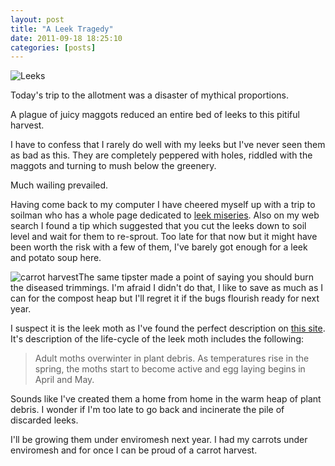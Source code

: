 ```yaml
---
layout: post
title: "A Leek Tragedy"
date: 2011-09-18 18:25:10
categories: [posts]
---
```


![Leeks](https://www.earthwoman.co.uk/wp-content/uploads/2011/09/photo8-300x224.jpg)

Today's trip to the allotment was a disaster of mythical proportions.

A plague of juicy maggots reduced an entire bed of leeks to this pitiful harvest.

I have to confess that I rarely do well with my leeks but I've never seen them as bad as this. They are completely peppered with holes, riddled with the maggots and turning to mush below the greenery.

Much wailing prevailed.

Having come back to my computer I have cheered myself up with a trip to soilman who has a whole page dedicated to [leek miseries](https://www.soilman.net/tag/leeks/). Also on my web search I found a tip which suggested that you cut the leeks down to soil level and wait for them to re-sprout. Too late for that now but it might have been worth the risk with a few of them, I've barely got enough for a leek and potato soup here.

![carrot harvest](https://www.earthwoman.co.uk/wp-content/uploads/2011/09/photo7-224x300.jpg)The same tipster made a point of saying you should burn the diseased trimmings. I'm afraid I didn't do that, I like to save as much as I can for the compost heap but I'll regret it if the bugs flourish ready for next year.

I suspect it is the leek moth as I've found the perfect description on [this site](https://www.allotments.fsnet.co.uk/leekmoth.html "Leek moth"). It's description of the life-cycle of the leek moth includes the following:

> Adult moths overwinter in plant debris. As temperatures rise in the spring, the moths start to become active and egg laying begins in April and May.

Sounds like I've created them a home from home in the warm heap of plant debris. I wonder if I'm too late to go back and incinerate the pile of discarded leeks.

I'll be growing them under enviromesh next year. I had my carrots under enviromesh and for once I can be proud of a carrot harvest.
